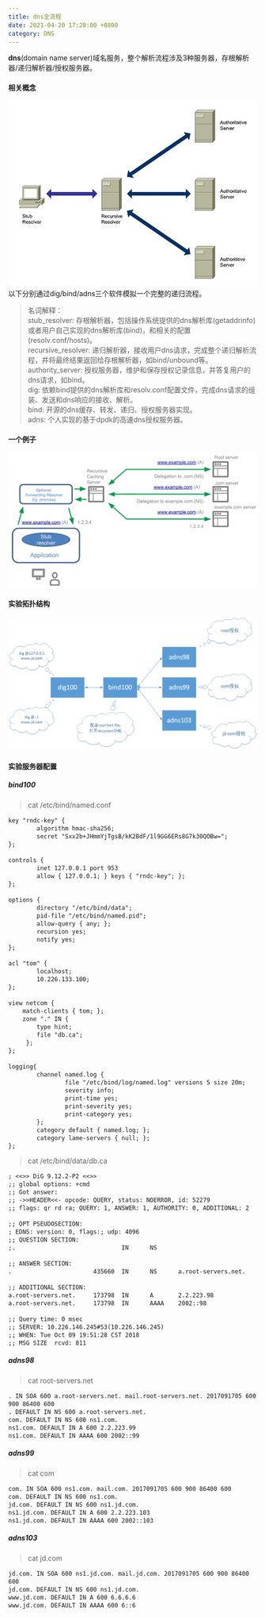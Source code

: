 ```yaml
---
title: dns全流程
date: 2021-04-20 17:28:00 +0800
category: DNS
---
```


**dns**(domain name server)域名服务，整个解析流程涉及3种服务器，存根解析器/递归解析器/授权服务器。

#### 相关概念
![dns_server.jpg](/assets/images/dns/dns_server.jpg)<br/>
以下分别通过dig/bind/adns三个软件模拟一个完整的递归流程。
> 名词解释：<br/>
> stub_resolver: 存根解析器，包括操作系统提供的dns解析库(getaddrinfo)或者用户自己实现的dns解析库(bind)，和相关的配置(resolv.conf/hosts)。<br/>
> recursive_resolver: 递归解析器，接收用户dns请求，完成整个递归解析流程，并将最终结果返回给存根解析器，如bind/unbound等。<br/>
> authority_server: 授权服务器，维护和保存授权记录信息，并答复用户的dns请求，如bind。<br/>
> dig: 依赖bind提供的dns解析库和resolv.conf配置文件，完成dns请求的组装、发送和dns响应的接收、解析。<br/>
> bind: 开源的dns缓存、转发、递归、授权服务器实现。<br/>
> adns: 个人实现的基于dpdk的高速dns授权服务器。<br/>

#### 一个例子
![dns-example.webp](/assets/images/dns/dns-example.webp)

#### 实验拓扑结构
![all-in-one.png](/assets/images/dns/all-in-one.png)

#### 实验服务器配置
##### bind100
>cat  /etc/bind/named.conf

```
key "rndc-key" {
        algorithm hmac-sha256;
        secret "Sxx2b+JHmmYjTgsB/kK2BdF/1l9GG6ERs8G7k30QOBw=";
};

controls {
        inet 127.0.0.1 port 953
        allow { 127.0.0.1; } keys { "rndc-key"; };
};

options {
        directory "/etc/bind/data";
        pid-file "/etc/bind/named.pid";
        allow-query { any; };
        recursion yes;
        notify yes;
};

acl "tom" {
        localhost;
        10.226.133.100;
};

view netcom {
    match-clients { tom; };
    zone "." IN {
        type hint;
        file "db.ca";
     };
};

logging{
        channel named.log {
                file "/etc/bind/log/named.log" versions 5 size 20m;
                severity info;
                print-time yes;
                print-severity yes;
                print-category yes;
        };
        category default { named.log; };
        category lame-servers { null; };
};
```
>cat /etc/bind/data/db.ca

```
; <<>> DiG 9.12.2-P2 <<>>
;; global options: +cmd
;; Got answer:
;; ->>HEADER<<- opcode: QUERY, status: NOERROR, id: 52279
;; flags: qr rd ra; QUERY: 1, ANSWER: 1, AUTHORITY: 0, ADDITIONAL: 2

;; OPT PSEUDOSECTION:
; EDNS: version: 0, flags:; udp: 4096
;; QUESTION SECTION:
;.                              IN      NS

;; ANSWER SECTION:
.                       435660  IN      NS      a.root-servers.net.

;; ADDITIONAL SECTION:
a.root-servers.net.     173798  IN      A       2.2.223.98
a.root-servers.net.     173798  IN      AAAA    2002::98

;; Query time: 0 msec
;; SERVER: 10.226.146.245#53(10.226.146.245)
;; WHEN: Tue Oct 09 19:51:28 CST 2018
;; MSG SIZE  rcvd: 811
```
##### adns98
>cat root-servers.net

```
. IN SOA 600 a.root-servers.net. mail.root-servers.net. 2017091705 600 900 86400 600
. DEFAULT IN NS 600 a.root-servers.net.
com. DEFAULT IN NS 600 ns1.com.
ns1.com. DEFAULT IN A 600 2.2.223.99
ns1.com. DEFAULT IN AAAA 600 2002::99
```
##### adns99
>cat com

```
com. IN SOA 600 ns1.com. mail.com. 2017091705 600 900 86400 600
com. DEFAULT IN NS 600 ns1.com.
jd.com. DEFAULT IN NS 600 ns1.jd.com.
ns1.jd.com. DEFAULT IN A 600 2.2.223.103
ns1.jd.com. DEFAULT IN AAAA 600 2002::103
```
##### adns103
>cat jd.com

```
jd.com. IN SOA 600 ns1.jd.com. mail.jd.com. 2017091705 600 900 86400 600
jd.com. DEFAULT IN NS 600 ns1.jd.com.
www.jd.com. DEFAULT IN A 600 6.6.6.6
www.jd.com. DEFAULT IN AAAA 600 6::6
```
